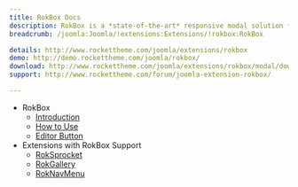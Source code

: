 ```yaml
---
title: RokBox Docs
description: RokBox is a *state-of-the-art* responsive modal solution for Joomla with support for images, videos, widgets and much more.
breadcrumb: /joomla:Joomla/!extensions:Extensions/!rokbox:RokBox

details: http://www.rockettheme.com/joomla/extensions/rokbox
demo: http://demo.rockettheme.com/joomla/rokbox/
download: http://www.rockettheme.com/joomla/extensions/rokbox/modal/downloads
support: http://www.rockettheme.com/forum/joomla-extension-rokbox/

---
```


* RokBox
    * [Introduction](INDEX.md)
    * [How to Use](how_to_use.md)
    * [Editor Button](editor_button.md)
* Extensions with RokBox Support
	* [RokSprocket](../roksprocket/)
	* [RokGallery](../rokgallery/)
	* [RokNavMenu](../roknavmenu/)